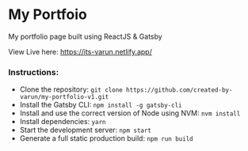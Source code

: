 # My Portfoio
My portfolio page built using ReactJS &amp; Gatsby

View Live here: https://its-varun.netlify.app/

### Instructions:
- Clone the repository: ``` git clone https://github.com/created-by-varun/my-portfolio-v1.git ```
- Install the Gatsby CLI: ``` npm install -g gatsby-cli ```
- Install and use the correct version of Node using NVM: ``` nvm install ```
- Install dependencies: ``` yarn ```
- Start the development server: ``` npm start ```
- Generate a full static production build: ``` npm run build ```


